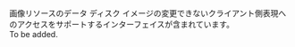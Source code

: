<Namespace Name="Microsoft.Azure.Management.Compute.Fluent.VirtualMachineCustomImage">
  <Docs>
    <summary>画像リソースのデータ ディスク イメージの変更できないクライアント側表現へのアクセスをサポートするインターフェイスが含まれています。</summary> 
    <remarks>To be added.</remarks>
  </Docs>
</Namespace>
